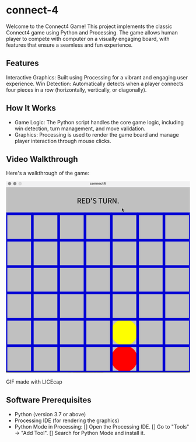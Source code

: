 # connect-4
Welcome to the Connect4 Game! This project implements the classic Connect4 game using Python and Processing. The game allows human player to compete with computer on a visually engaging board, with features that ensure a seamless and fun experience.

## Features
Interactive Graphics: Built using Processing for a vibrant and engaging user experience.
Win Detection: Automatically detects when a player connects four pieces in a row (horizontally, vertically, or diagonally).

## How It Works
- Game Logic: The Python script handles the core game logic, including win detection, turn management, and move validation.
- Graphics: Processing is used to render the game board and manage player interaction through mouse clicks.

## Video Walkthrough
Here's a walkthrough of the game:

<img src='connect4-1.gif' title='Video Walkthrough' width='' alt='Video Walkthrough' />

GIF made with LICEcap

## Software Prerequisites
- Python (version 3.7 or above)
- Processing IDE (for rendering the graphics)
- Python Mode in Processing:
[] Open the Processing IDE.
[] Go to "Tools" → "Add Tool".
[] Search for Python Mode and install it.